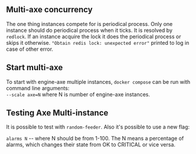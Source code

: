 ## Multi-axe concurrency

The one thing instances compete for is periodical process. Only one instance should do periodical process when it ticks. It is resolved by `redlock`. If an instance acquire the lock it does the periodical process or skips it otherwise. `"Obtain redis lock: unexpected error"` printed to log in case of other error.

## Start multi-axe

To start with engine-axe multiple instances, `docker compose` can be run with command line arguments:  
`--scale axe=N` where N is number of engine-axe instances.  

## Testing Axe Multi-instance
It is possible to test with `random-feeder`. Also it's possible to use a new flag:

`alarms N` -- where N should be from 1-100. The N means a percentage of alarms, which changes their state from OK to CRITICAL or vice versa.
